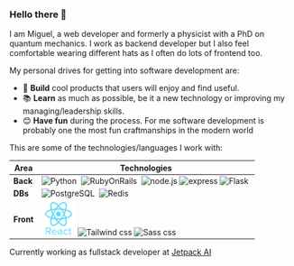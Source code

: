 ### Hello there 👋

I am Miguel, a web developer and formerly a physicist with a PhD on quantum mechanics. I work as backend developer but I also feel comfortable wearing different hats as I
often do lots of frontend too.

My personal drives for getting into software development are:
- 🔨 **Build** cool products that users will enjoy and find useful.
- 📚 **Learn** as much as possible, be it a new technology or improving my managing/leadership skills.
- 😊 **Have fun** during the process. For me software development is probably one the most fun craftmanships in the modern world

This are some of the technologies/languages I work with:

| Area | Technologies |
| --- | --- |
| **Back** | <img src="https://cdn.jsdelivr.net/gh/devicons/devicon/icons/python/python-original-wordmark.svg" title="Python" alt="Python" width="60" height="60"/>&nbsp;&nbsp;<img src="https://cdn.jsdelivr.net/gh/devicons/devicon/icons/rails/rails-plain-wordmark.svg" title="RubyOnRails" alt="RubyOnRails" width="60" height="60"/>&nbsp;&nbsp;<img src="https://cdn.jsdelivr.net/gh/devicons/devicon/icons/nodejs/nodejs-original-wordmark.svg" title="node.js" alt="node.js" width="60" height="60"/>&nbsp;<img src="https://cdn.jsdelivr.net/gh/devicons/devicon/icons/express/express-original-wordmark.svg" title="express" alt="express" width="60" height="60"/>&nbsp;<img src="https://cdn.jsdelivr.net/gh/devicons/devicon/icons/flask/flask-original-wordmark.svg" title="Flask" alt="Flask" width="60" height="60"/>&nbsp; |
| **DBs** | <img src="https://cdn.jsdelivr.net/gh/devicons/devicon/icons/postgresql/postgresql-original-wordmark.svg" title="PostgreSQL" alt="PostgreSQL" width="60" height="60"/>&nbsp;&nbsp;<img src="https://cdn.jsdelivr.net/gh/devicons/devicon/icons/redis/redis-original-wordmark.svg" title="Redis" alt="Redis" width="60" height="60"/>|
| **Front** | <img src="https://github.com/devicons/devicon/blob/master/icons/react/react-original-wordmark.svg" title="React" alt="React" width="60" height="60"/>&nbsp;<img src="https://cdn.jsdelivr.net/gh/devicons/devicon/icons/tailwindcss/tailwindcss-original-wordmark.svg" title="Tailwind css" alt="Tailwind css" width="60" height="60"/>&nbsp;<img src="https://cdn.jsdelivr.net/gh/devicons/devicon/icons/sass/sass-original.svg" title="Sass css" alt="Sass css" width="60" height="60"/>|

          
Currently working as fullstack developer at [Jetpack AI](https://jetpack.ai/)

